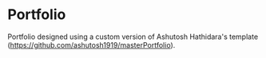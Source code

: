 # Portfolio

Portfolio designed using a custom version of Ashutosh Hathidara's template (https://github.com/ashutosh1919/masterPortfolio).
